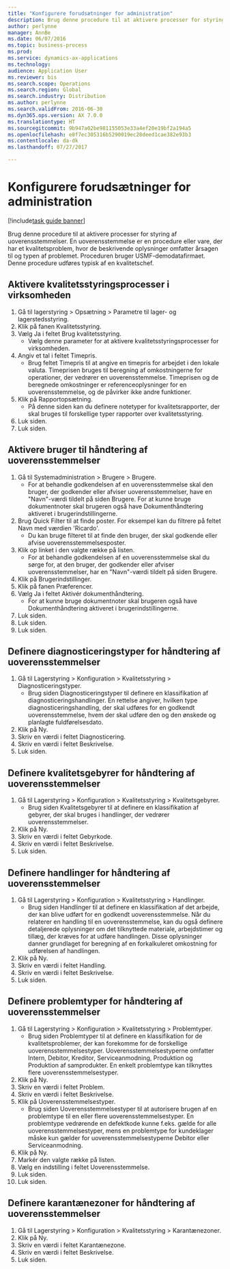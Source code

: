 ```yaml
--- 
title: "Konfigurere forudsætninger for administration"
description: Brug denne procedure til at aktivere processer for styring af uoverensstemmelser.
author: perlynne
manager: AnnBe
ms.date: 06/07/2016
ms.topic: business-process
ms.prod: 
ms.service: dynamics-ax-applications
ms.technology: 
audience: Application User
ms.reviewer: bis
ms.search.scope: Operations
ms.search.region: Global
ms.search.industry: Distribution
ms.author: perlynne
ms.search.validFrom: 2016-06-30
ms.dyn365.ops.version: AX 7.0.0
ms.translationtype: HT
ms.sourcegitcommit: 9b947a02be981155053e33a4ef20e19bf2a194a5
ms.openlocfilehash: e8f7ec305316b5290019ec28deed1cae382e93b3
ms.contentlocale: da-dk
ms.lasthandoff: 07/27/2017

---
```

# <a name="set-up-prerequisites-for-management"></a>Konfigurere forudsætninger for administration

[!include[task guide banner](../../includes/task-guide-banner.md)]

Brug denne procedure til at aktivere processer for styring af uoverensstemmelser. En uoverensstemmelse er en procedure eller vare, der har et kvalitetsproblem, hvor de beskrivende oplysninger omfatter årsagen til og typen af problemet. Proceduren bruger USMF-demodatafirmaet. Denne procedure udføres typisk af en kvalitetschef.


## <a name="enable-quality-management-processes-within-the-company"></a>Aktivere kvalitetsstyringsprocesser i virksomheden
1. Gå til lagerstyring > Opsætning > Parametre til lager- og lagerstedsstyring.
2. Klik på fanen Kvalitetsstyring.
3. Vælg Ja i feltet Brug kvalitetsstyring.
    * Vælg denne parameter for at aktivere kvalitetsstyringsprocesser for virksomheden.  
4. Angiv et tal i feltet Timepris.
    * Brug feltet Timepris til at angive en timepris for arbejdet i den lokale valuta. Timeprisen bruges til beregning af omkostningerne for operationer, der vedrører en uoverensstemmelse. Timeprisen og de beregnede omkostninger er referenceoplysninger for en uoverensstemmelse, og de påvirker ikke andre funktioner.  
5. Klik på Rapportopsætning.
    * På denne siden kan du definere notetyper for kvalitetsrapporter, der skal bruges til forskellige typer rapporter over kvalitetsstyring.  
6. Luk siden.
7. Luk siden.

## <a name="enable-user-for-nonconformance-processing"></a>Aktivere bruger til håndtering af uoverensstemmelser
1. Gå til Systemadministration > Brugere > Brugere.
    * For at behandle godkendelsen af en uoverensstemmelse skal den bruger, der godkender eller afviser uoverensstemmelser, have en "Navn"-værdi tildelt på siden Brugere. For at kunne bruge dokumentnoter skal brugeren også have Dokumenthåndtering aktiveret i brugerindstillingerne.  
2. Brug Quick Filter til at finde poster. For eksempel kan du filtrere på feltet Navn med værdien 'Ricardo'.
    * Du kan bruge filteret til at finde den bruger, der skal godkende eller afvise uoverensstemmelsesposter.  
3. Klik op linket i den valgte række på listen.
    * For at behandle godkendelsen af en uoverensstemmelse skal du sørge for, at den bruger, der godkender eller afviser uoverensstemmelser, har en "Navn"-værdi tildelt på siden Brugere.  
4. Klik på Brugerindstillinger.
5. Klik på fanen Præferencer.
6. Vælg Ja i feltet Aktivér dokumenthåndtering.
    * For at kunne bruge dokumentnoter skal brugeren også have Dokumenthåndtering aktiveret i brugerindstillingerne.  
7. Luk siden.
8. Luk siden.
9. Luk siden.

## <a name="define-diagnostic-types-for-nonconformance-processing"></a>Definere diagnosticeringstyper for håndtering af uoverensstemmelser
1. Gå til Lagerstyring > Konfiguration > Kvalitetsstyring > Diagnosticeringstyper.
    * Brug siden Diagnosticeringstyper til definere en klassifikation af diagnosticeringshandlinger. En rettelse angiver, hvilken type diagnosticeringshandling, der skal udføres for en godkendt uoverensstemmelse, hvem der skal udføre den og den ønskede og planlagte fuldførelsesdato.  
2. Klik på Ny.
3. Skriv en værdi i feltet Diagnosticering.
4. Skriv en værdi i feltet Beskrivelse.
5. Luk siden.

## <a name="define-quality-charges-for-nonconformance-processing"></a>Definere kvalitetsgebyrer for håndtering af uoverensstemmelser
1. Gå til Lagerstyring > Konfiguration > Kvalitetsstyring > Kvalitetsgebyrer.
    * Brug siden Kvalitetsgebyrer til at definere en klassifikation af gebyrer, der skal bruges i handlinger, der vedrører uoverensstemmelser.  
2. Klik på Ny.
3. Skriv en værdi i feltet Gebyrkode.
4. Skriv en værdi i feltet Beskrivelse.
5. Luk siden.

## <a name="define-the-operations-for-nonconformance-processing"></a>Definere handlinger for håndtering af uoverensstemmelser
1. Gå til Lagerstyring > Konfiguration > Kvalitetsstyring > Handlinger.
    * Brug siden Handlinger til at definere en klassifikation af det arbejde, der kan blive udført for en godkendt uoverensstemmelse. Når du relaterer en handling til en uoverensstemmelse, kan du også definere detaljerede oplysninger om det tilknyttede materiale, arbejdstimer og tillæg, der kræves for at udføre handlingen. Disse oplysninger danner grundlaget for beregning af en forkalkuleret omkostning for udførelsen af handlingen.  
2. Klik på Ny.
3. Skriv en værdi i feltet Handling.
4. Skriv en værdi i feltet Beskrivelse.
5. Luk siden.

## <a name="define-problem-types-for-nonconformance-processing"></a>Definere problemtyper for håndtering af uoverensstemmelser
1. Gå til Lagerstyring > Konfiguration > Kvalitetsstyring > Problemtyper.
    * Brug siden Problemtyper til at definere en klassifikation for de kvalitetsproblemer, der kan forekomme for de forskellige uoverensstemmelsestyper. Uoverensstemmelsestyperne omfatter Intern, Debitor, Kreditor, Serviceanmodning, Produktion og Produktion af samprodukter. En enkelt problemtype kan tilknyttes flere uoverensstemmelsestyper.  
2. Klik på Ny.
3. Skriv en værdi i feltet Problem.
4. Skriv en værdi i feltet Beskrivelse.
5. Klik på Uoverensstemmelsestyper.
    * Brug siden Uoverensstemmelsestyper til at autorisere brugen af en problemtype til en eller flere uoverensstemmelsestyper. En problemtype vedrørende en defektkode kunne f.eks. gælde for alle uoverensstemmelsestyper, mens en problemtype for kundeklager måske kun gælder for uoverensstemmelsestyperne Debitor eller Serviceanmodning.  
6. Klik på Ny.
7. Markér den valgte række på listen.
8. Vælg en indstilling i feltet Uoverensstemmelse.
9. Luk siden.
10. Luk siden.

## <a name="define-quarantine-zones-for-nonconformance-processing"></a>Definere karantænezoner for håndtering af uoverensstemmelser
1. Gå til Lagerstyring > Konfiguration > Kvalitetsstyring > Karantænezoner.
2. Klik på Ny.
3. Skriv en værdi i feltet Karantænezone.
4. Skriv en værdi i feltet Beskrivelse.
5. Luk siden.


